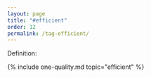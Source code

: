 ```yaml
---
layout: page
title: "#efficient"
order: 12
permalink: /tag-efficient/
---
```


Definition:


<!-- include all qualities associated with this tag -->
{% include one-quality.md topic="efficient"  %}
